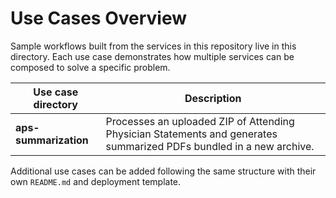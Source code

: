 # Use Cases Overview

Sample workflows built from the services in this repository live in this directory. Each use case demonstrates how multiple services can be composed to solve a specific problem.

| Use case directory | Description |
|--------------------|-------------|
| **aps-summarization** | Processes an uploaded ZIP of Attending Physician Statements and generates summarized PDFs bundled in a new archive. |

Additional use cases can be added following the same structure with their own `README.md` and deployment template.

